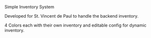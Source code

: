 Simple Inventory System

Developed for St. Vincent de Paul to handle the backend inventory.

4 Colors each with their own inventory and editable config for dynamic inventory.
